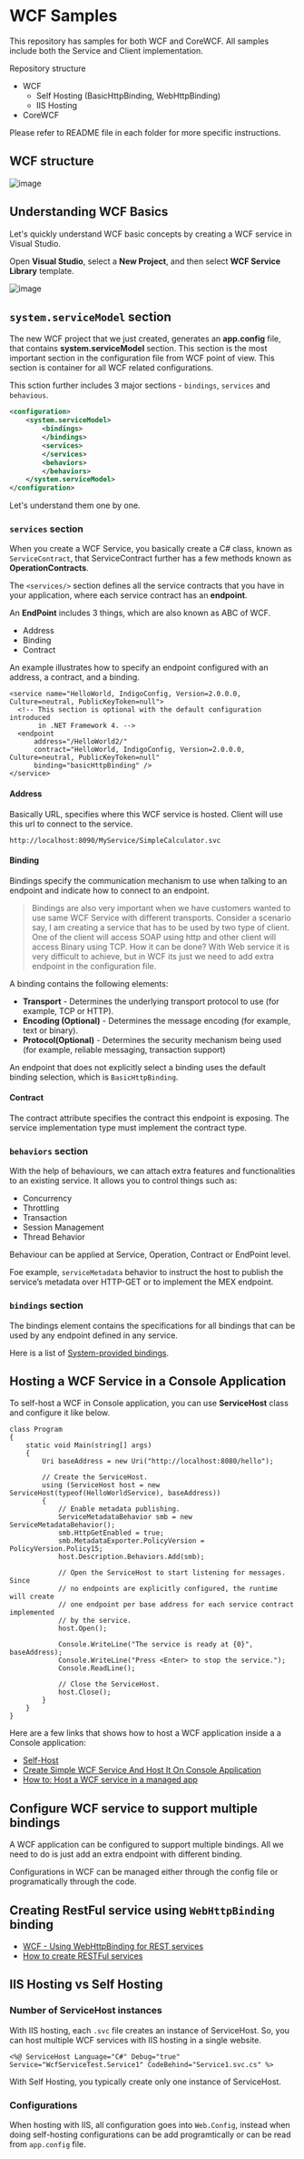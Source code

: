 # WCF Samples
This repository has samples for both WCF and CoreWCF. All samples include both the Service and Client implementation.

Repository structure
- WCF
  - Self Hosting (BasicHttpBinding, WebHttpBinding)
  - IIS Hosting
- CoreWCF

Please refer to README file in each folder for more specific instructions.

## WCF structure
![image](https://user-images.githubusercontent.com/13661966/200828358-b085a7bd-9de0-4657-9c5f-2cd82a1d5281.png)

## Understanding WCF Basics
Let's quickly understand WCF basic concepts by creating a WCF service in Visual Studio.

Open **Visual Studio**, select a **New Project**, and then select **WCF Service Library** template.

![image](https://user-images.githubusercontent.com/13661966/196370837-63eba4d5-b1e5-4c4a-bebd-ae6590e50f81.png)

## `system.serviceModel` section
The new WCF project that we just created, generates an **app.config** file, that contains **system.serviceModel** section. This section is the most important section in the configuration file from WCF point of view. This section is container for all WCF related configurations.

This sction further includes 3 major sections - `bindings`, `services` and `behavious`.
```xml
<configuration>  
    <system.serviceModel>  
        <bindings>  
        </bindings>  
        <services>  
        </services>  
        <behaviors>  
        </behaviors>  
    </system.serviceModel>  
</configuration>
```
Let's understand them one by one.

### `services` section
When you create a WCF Service, you basically create a C# class, known as `ServiceContract`, that ServiceContract further has a few methods known as **OperationContracts**. 

The `<services/>` section defines all the service contracts that you have in your application, where each service contract has an **endpoint**.

An **EndPoint** includes 3 things, which are also known as ABC of WCF.
- Address
- Binding
- Contract

An example illustrates how to specify an endpoint configured with an address, a contract, and a binding.
```
<service name="HelloWorld, IndigoConfig, Version=2.0.0.0, Culture=neutral, PublicKeyToken=null">  
  <!-- This section is optional with the default configuration introduced  
       in .NET Framework 4. -->  
  <endpoint
      address="/HelloWorld2/"  
      contract="HelloWorld, IndigoConfig, Version=2.0.0.0, Culture=neutral, PublicKeyToken=null"  
      binding="basicHttpBinding" />
</service>
```

#### Address
Basically URL, specifies where this WCF service is hosted. Client will use this url to connect to the service.
```
http://localhost:8090/MyService/SimpleCalculator.svc
```

#### Binding
Bindings specify the communication mechanism to use when talking to an endpoint and indicate how to connect to an endpoint.

> Bindings are also very important when we have customers wanted to use same WCF Service with different transports. Consider a scenario say, I am creating a service that has to be used by two type of client. One of the client will access SOAP using http and other client will access Binary using TCP. How it can be done? With Web service it is very difficult to achieve, but in WCF its just we need to add extra endpoint in the configuration file.

A binding contains the following elements:
- **Transport** - Determines the underlying transport protocol to use (for example, TCP or HTTP).
- **Encoding (Optional)** - Determines the message encoding (for example, text or binary).
- **Protocol(Optional)** - Determines the security mechanism being used (for example, reliable messaging, transaction support)

An endpoint that does not explicitly select a binding uses the default binding selection, which is `BasicHttpBinding`.

#### Contract
The contract attribute specifies the contract this endpoint is exposing. The service implementation type must implement the contract type. 


### `behaviors` section
With the help of behaviours, we can attach extra features and functionalities to an existing service. It allows you to control things such as: 
- Concurrency
- Throttling
- Transaction
- Session Management
- Thread Behavior

Behaviour can be applied at Service, Operation, Contract or EndPoint level. 

Foe example, `serviceMetadata` behavior to instruct the host to publish the service’s metadata over HTTP-GET or to implement the MEX endpoint.

### `bindings` section
The bindings element contains the specifications for all bindings that can be used by any endpoint defined in any service.

Here is a list of [System-provided bindings](https://learn.microsoft.com/en-us/dotnet/framework/wcf/system-provided-bindings).

## Hosting a WCF Service in a Console Application
To self-host a WCF in Console application, you can use **ServiceHost** class and configure it like below.
```
class Program
{
    static void Main(string[] args)
    {
        Uri baseAddress = new Uri("http://localhost:8080/hello");

        // Create the ServiceHost.
        using (ServiceHost host = new ServiceHost(typeof(HelloWorldService), baseAddress))
        {
            // Enable metadata publishing.
            ServiceMetadataBehavior smb = new ServiceMetadataBehavior();
            smb.HttpGetEnabled = true;
            smb.MetadataExporter.PolicyVersion = PolicyVersion.Policy15;
            host.Description.Behaviors.Add(smb);

            // Open the ServiceHost to start listening for messages. Since
            // no endpoints are explicitly configured, the runtime will create
            // one endpoint per base address for each service contract implemented
            // by the service.
            host.Open();

            Console.WriteLine("The service is ready at {0}", baseAddress);
            Console.WriteLine("Press <Enter> to stop the service.");
            Console.ReadLine();

            // Close the ServiceHost.
            host.Close();
        }
    }
}
```
Here are a few links that shows how to host a WCF application inside a a Console application:
- [Self-Host](https://learn.microsoft.com/en-us/dotnet/framework/wcf/samples/self-host)
- [Create Simple WCF Service And Host It On Console Application](https://www.c-sharpcorner.com/article/create-simple-wcf-service-and-host-it-on-console-application/)
- [How to: Host a WCF service in a managed app](https://learn.microsoft.com/en-us/dotnet/framework/wcf/how-to-host-a-wcf-service-in-a-managed-application)

## Configure WCF service to support multiple bindings
A WCF application can be configured to support multiple bindings. All we need to do is just add an extra endpoint with different binding.

Configurations in WCF can be managed either through the config file or programatically through the code.

## Creating RestFul service using `WebHttpBinding` binding
- [WCF - Using WebHttpBinding for REST services](https://weblogs.asp.net/kiyoshi/wcf-using-webhttpbinding-for-rest-services)
- [How to create RESTFul services](http://wcftutorial.net/How_to_create_RESTful_Service.aspx)

## IIS Hosting vs Self Hosting
### Number of ServiceHost instances
With IIS hosting, each `.svc` file creates an instance of ServiceHost. So, you can host multiple WCF services with IIS hosting in a single website.
```
<%@ ServiceHost Language="C#" Debug="true" Service="WcfServiceTest.Service1" CodeBehind="Service1.svc.cs" %>
```
With Self Hosting, you typically create only one instance of ServiceHost.

### Configurations
When hosting with IIS, all configuration goes into `Web.Config`, instead when doing self-hosting configurations can be add programtically or can be read from `app.config` file.

